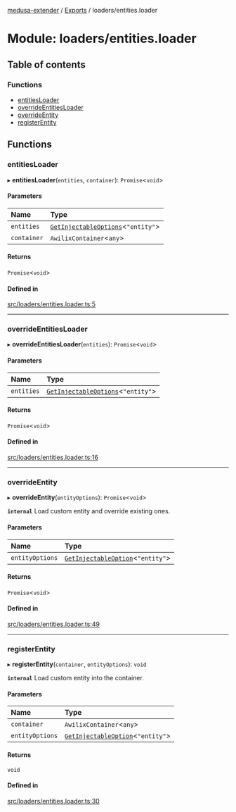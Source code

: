 [medusa-extender](../README.md) / [Exports](../modules.md) / loaders/entities.loader

# Module: loaders/entities.loader

## Table of contents

### Functions

- [entitiesLoader](loaders_entities_loader.md#entitiesloader)
- [overrideEntitiesLoader](loaders_entities_loader.md#overrideentitiesloader)
- [overrideEntity](loaders_entities_loader.md#overrideentity)
- [registerEntity](loaders_entities_loader.md#registerentity)

## Functions

### entitiesLoader

▸ **entitiesLoader**(`entities`, `container`): `Promise`<`void`\>

#### Parameters

| Name | Type |
| :------ | :------ |
| `entities` | [`GetInjectableOptions`](types.md#getinjectableoptions)<``"entity"``\> |
| `container` | `AwilixContainer`<`any`\> |

#### Returns

`Promise`<`void`\>

#### Defined in

[src/loaders/entities.loader.ts:5](https://github.com/adrien2p/medusa-extender/blob/99b0a79/src/loaders/entities.loader.ts#L5)

___

### overrideEntitiesLoader

▸ **overrideEntitiesLoader**(`entities`): `Promise`<`void`\>

#### Parameters

| Name | Type |
| :------ | :------ |
| `entities` | [`GetInjectableOptions`](types.md#getinjectableoptions)<``"entity"``\> |

#### Returns

`Promise`<`void`\>

#### Defined in

[src/loaders/entities.loader.ts:16](https://github.com/adrien2p/medusa-extender/blob/99b0a79/src/loaders/entities.loader.ts#L16)

___

### overrideEntity

▸ **overrideEntity**(`entityOptions`): `Promise`<`void`\>

**`internal`**
Load custom entity and override existing ones.

#### Parameters

| Name | Type |
| :------ | :------ |
| `entityOptions` | [`GetInjectableOption`](types.md#getinjectableoption)<``"entity"``\> |

#### Returns

`Promise`<`void`\>

#### Defined in

[src/loaders/entities.loader.ts:49](https://github.com/adrien2p/medusa-extender/blob/99b0a79/src/loaders/entities.loader.ts#L49)

___

### registerEntity

▸ **registerEntity**(`container`, `entityOptions`): `void`

**`internal`**
Load custom entity into the container.

#### Parameters

| Name | Type |
| :------ | :------ |
| `container` | `AwilixContainer`<`any`\> |
| `entityOptions` | [`GetInjectableOption`](types.md#getinjectableoption)<``"entity"``\> |

#### Returns

`void`

#### Defined in

[src/loaders/entities.loader.ts:30](https://github.com/adrien2p/medusa-extender/blob/99b0a79/src/loaders/entities.loader.ts#L30)
